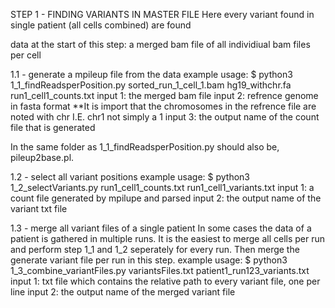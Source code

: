 
STEP 1 - FINDING VARIANTS IN MASTER FILE
Here every variant found in single patient (all cells combined) are found

data at the start of this step: a merged bam file of all individiual bam files per cell

1.1 - generate a mpileup file from the data
example usage: 
$ python3 1_1_findReadsperPosition.py sorted_run_1_cell_1.bam hg19_withchr.fa run1_cell1_counts.txt
input 1: the merged bam file
input 2: refrence genome in fasta format
**It is import that the chromosomes in the refrence file are noted with chr I.E. chr1 not simply a 1 
input 3: the output name of the count file that is generated

In the same folder as 1_1_findReadsperPosition.py should also be, pileup2base.pl.

1.2 - select all variant positions
example usage: 
$ python3 1_2_selectVariants.py run1_cell1_counts.txt run1_cell1_variants.txt
input 1: a count file generated by mpilupe and parsed
input 2: the output name of the variant txt file

1.3 - merge all variant files of a single patient
In some cases the data of a patient is gathered in multiple runs. It is the easiest to merge all cells per run and perform step 1_1 and 1_2 seperately for every run.
Then merge the generate variant file per run in this step.
example usage:
$ python3 1_3_combine_variantFiles.py variantsFiles.txt patient1_run123_variants.txt
input 1: txt file which contains the relative path to every variant file, one per line
input 2: the output name of the merged variant file
